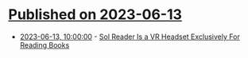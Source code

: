 # [Published on 2023-06-13](index.md)

* [2023-06-13, 10:00:00](https://news.slashdot.org/story/23/06/13/0017238/sol-reader-is-a-vr-headset-exclusively-for-reading-books?utm_source=rss1.0mainlinkanon&utm_medium=feed) - [Sol Reader Is a VR Headset Exclusively For Reading Books](https://news.slashdot.org/story/23/06/13/0017238/sol-reader-is-a-vr-headset-exclusively-for-reading-books?utm_source=rss1.0mainlinkanon&utm_medium=feed)
